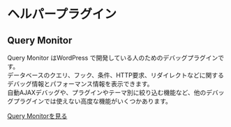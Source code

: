 # ヘルパープラグイン

## Query Monitor

Query Monitor はWordPress で開発している人のためのデバッグプラグインです。  
データベースのクエリ、フック、条件、HTTP要求、リダイレクトなどに関するデバッグ情報とパフォーマンス情報を表示できます。  
自動AJAXデバッグや、プラグインやテーマ別に絞り込む機能など、他のデバッグプラグインでは使えない高度な機能がいくつかあります。

[Query Monitorを見る](developer-tools/helper-plugins/index.md)
